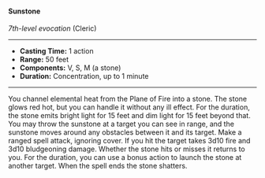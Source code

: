 #### Sunstone
*7th-level evocation* (Cleric)
___
- **Casting Time:** 1 action
- **Range:** 50 feet
- **Components:** V, S, M (a stone)
- **Duration:** Concentration, up to 1 minute
---
You channel elemental heat from the Plane of Fire
into a stone. The stone glows red hot, but you can
handle it without any ill effect. For the duration, the
stone emits bright light for 15 feet and dim light for
15 feet beyond that.
You may throw the sunstone at a target you can
see in range, and the sunstone moves around any
obstacles between it
and its target.
Make a
ranged spell attack, ignoring cover. If you hit the
target takes 3d10 fire and 3d10 bludgeoning damage.
Whether the stone hits or misses it returns to you.
For the duration, you can use a bonus action to
launch the stone at another target. When the spell
ends the stone shatters.
